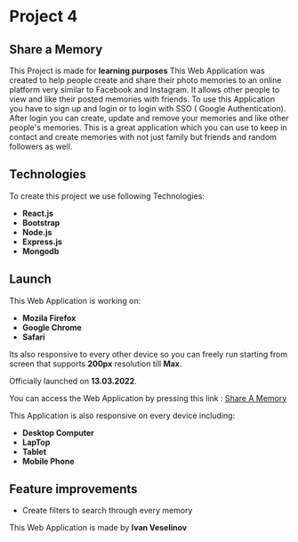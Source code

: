 # Project 4
## Share a Memory

This Project is made for **learning purposes**
This Web Application was created to help people create and share their photo memories to an online platform very similar to Facebook and Instagram. It allows other people to view and like their posted memories with friends.
To use this Application you have to sign up and login or to login with SSO ( Google Authentication). After login you can create, update and  remove your memories and like other people's memories. This is a great application which you can use to keep in contact and create memories with not just family but friends and random followers as well.


## Technologies

To create this project we use following Technologies:

* **React.js**
* **Bootstrap**
* **Node.js**
* **Express.js**
* **Mongodb**


## Launch

This Web Application is working on:

* **Mozila Firefox**
* **Google Chrome**
* **Safari**

Its also responsive to every other device so you can freely run
starting from screen that supports **200px** resolution till **Max**.

Officially launched on **13.03.2022**.

You can access the Web Application by pressing
this link : [Share A Memory](https://memoriesshare.netlify.app/)

This Application is also responsive on every device including:
* **Desktop Computer**
* **LapTop**
* **Tablet**
* **Mobile Phone**

## Feature improvements

- Create filters to search through every memory

This Web Application is made by **Ivan Veselinov**
